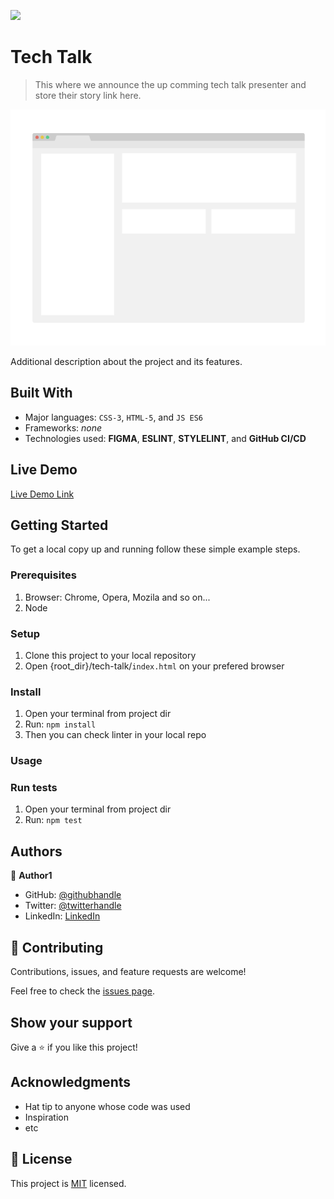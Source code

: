 ![](https://img.shields.io/badge/Microverse-blueviolet)

# Tech Talk

> This where we announce the up comming tech talk presenter and store their story link here.

![screenshot](./app_screenshot.png)

Additional description about the project and its features.

## Built With

- Major languages: `CSS-3`, `HTML-5`, and `JS ES6`
- Frameworks: _none_
- Technologies used: **FIGMA**, **ESLINT**, **STYLELINT**, and **GitHub CI/CD**

## Live Demo

[Live Demo Link](https://bushmusi.github.io/tech-talk/)


## Getting Started


To get a local copy up and running follow these simple example steps.

### Prerequisites

1. Browser: Chrome, Opera, Mozila and so on...
2. Node

### Setup

1. Clone this project to your local repository
2. Open {root_dir}/tech-talk/`index.html` on your prefered browser

### Install

1. Open your terminal from project dir
2. Run: `npm install`
3. Then you can check linter in your local repo

### Usage

### Run tests

1. Open your terminal from project dir
2. Run: `npm test`



## Authors

👤 **Author1**

- GitHub: [@githubhandle](https://github.com/bushmusi)
- Twitter: [@twitterhandle](https://twitter.com/busher_mestofa)
- LinkedIn: [LinkedIn](https://linkedin.com/in/bushra-mustofa-2620671b7/)

## 🤝 Contributing

Contributions, issues, and feature requests are welcome!

Feel free to check the [issues page](../../issues/).

## Show your support

Give a ⭐️ if you like this project!

## Acknowledgments

- Hat tip to anyone whose code was used
- Inspiration
- etc

## 📝 License

This project is [MIT](./MIT.md) licensed.
